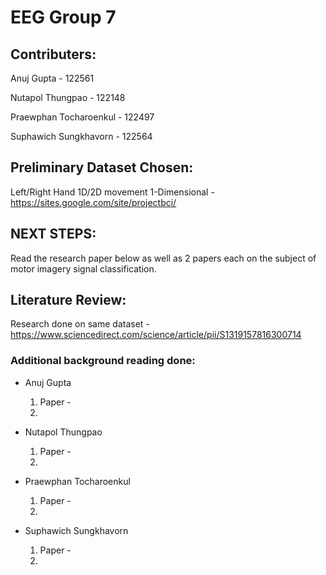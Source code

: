 # EEG Group 7
## Contributers:
Anuj Gupta - 122561

Nutapol Thungpao - 122148

Praewphan Tocharoenkul - 122497

Suphawich Sungkhavorn - 122564
## Preliminary Dataset Chosen:
Left/Right Hand 1D/2D movement 1-Dimensional - https://sites.google.com/site/projectbci/
## NEXT STEPS:
Read the research paper below as well as 2 papers each on the subject of motor imagery signal classification.
## Literature Review:
Research done on same dataset - https://www.sciencedirect.com/science/article/pii/S1319157816300714

### Additional background reading done:
- Anuj Gupta 
  1. Paper - 
  2. 

- Nutapol Thungpao
  1. Paper -  
  2. 
  
- Praewphan Tocharoenkul
  1. Paper - 
  2. 
  
- Suphawich Sungkhavorn
  1. Paper - 
  2. 
